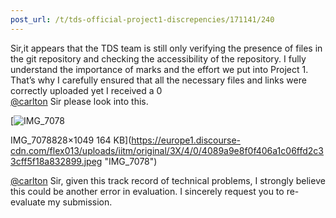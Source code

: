 ```yaml
---
post_url: /t/tds-official-project1-discrepencies/171141/240
---
```

Sir,it appears that the TDS team is still only verifying the presence of files in the git repository and checking the accessibility of the repository. I fully understand the importance of marks and the effort we put into Project 1. That’s why I carefully ensured that all the necessary files and links were correctly uploaded yet I received a 0  
[@carlton](/u/carlton) Sir please look into this.

[![IMG_7078](https://europe1.discourse-cdn.com/flex013/uploads/iitm/optimized/3X/4/0/4089a9e8f0f406a1c06ffd2c33cff5f18a832899_2_394x500.jpeg)

IMG\_7078828×1049 164 KB](https://europe1.discourse-cdn.com/flex013/uploads/iitm/original/3X/4/0/4089a9e8f0f406a1c06ffd2c33cff5f18a832899.jpeg "IMG_7078")

  
[@carlton](/u/carlton) Sir, given this track record of technical problems, I strongly believe this could be another error in evaluation. I sincerely request you to re-evaluate my submission.